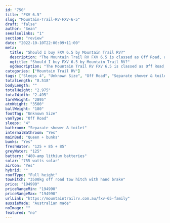 ```yaml
---
id: "750"
title: "FXV 6.5"
slug: "Mountain-Trail-RV-FXV-6-5"
draft: "false"
author: "Sean"
seealsolinks: "1"
section: "review"
date: "2022-10-10T22:00:09+11:00"
meta:
  title: "Should I buy FXV 6.5 by Mountain Trail RV?"
  description: "The Mountain Trail RV FXV 6.5 is classed as Off Road, and sleeps 4 people. It is Australian made and comes in at Unknown Size. It generally has Separate shower & toilet."
  ogtitle: "Should I buy FXV 6.5 by Mountain Trail RV?"
  ogdescription: "The Mountain Trail RV FXV 6.5 is classed as Off Road, and sleeps 4 people. It is Australian made and comes in at Unknown Size. It generally has Separate shower & toilet."
categories: ["Mountain Trail RV"]
tags: ["Sleeps 4", "Unknown Size", "Off Road", "Separate shower & toilet", "Full height", "Over 100k"]
totalLength: "8.518"
bodyLength: ""
totalHeight: "2.975"
totalWidth: "2.495"
tareWeight: "2895"
atmWeight: "3500"
ballWeight: "180"
footTag: "Unknown Size"
vanType: "Off Road"
sleeps: "4"
bathroom: "Separate shower & toilet"
internalBathroom: "Yes"
mainBed: "Queen + bunks"
bunks: "Yes"
freshWater: "125 + 85 + 85"
greyWater: "125"
battery: "480-amp lithium batteries"
solar: "755 watts solar"
airCon: "Yes"
hybrid: ""
roofType: "Full height"
towHitch: "3500kg off road tow hitch with hand brake"
price: "194990"
priceRangeMin: "194990"
priceRangeMax: "194990"
urlLink: "https://mountaintrailrv.com.au/fxv-65-family"
aussieMade: "Australian made"
noImage: ""
featured: "no"
---
```

